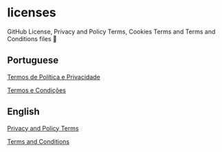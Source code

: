# licenses
GitHub License, Privacy and Policy Terms, Cookies Terms and Terms and Conditions files 📜


## Portuguese
[Termos de Política e Privacidade](privacy-policy-pt.md)

[Termos e Condições](terms-and-conditions-pt.md)

## English

[Privacy and Policy Terms](privacy-policy-en.md)

[Terms and Conditions](terms-and-conditions-en.md)
